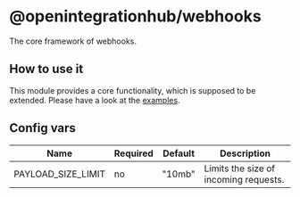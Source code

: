 # @openintegrationhub/webhooks
The core framework of webhooks.

## How to use it
This module provides a core functionality, which is supposed to be extended.
Please have a look at the [examples](./examples).

## Config vars
| Name | Required | Default | Description |
| --- | --- | --- | --- |
| PAYLOAD_SIZE_LIMIT | no | "10mb" | Limits the size of incoming requests. |
